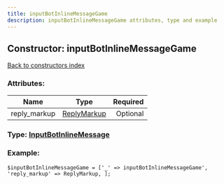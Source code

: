 ```yaml
---
title: inputBotInlineMessageGame
description: inputBotInlineMessageGame attributes, type and example
---
```

## Constructor: inputBotInlineMessageGame  
[Back to constructors index](index.md)



### Attributes:

| Name     |    Type       | Required |
|----------|:-------------:|---------:|
|reply\_markup|[ReplyMarkup](../types/ReplyMarkup.md) | Optional|



### Type: [InputBotInlineMessage](../types/InputBotInlineMessage.md)


### Example:

```
$inputBotInlineMessageGame = ['_' => inputBotInlineMessageGame', 'reply_markup' => ReplyMarkup, ];
```